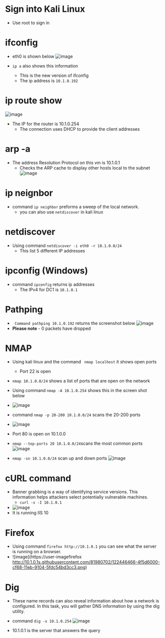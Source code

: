 # Sign into Kali Linux
- Use root to sign in

# ifconfig
- eth0 is shown below 
![image](https://user-images.githubusercontent.com/81980702/121723552-4540ea80-caac-11eb-888e-c5d4198cd0bb.png)

- ``ip a`` also shows this information
  - This is the new version of ifconfig 
  - The ip address is ``10.1.0.192``

# ip route show
![image](https://user-images.githubusercontent.com/81980702/121723753-889b5900-caac-11eb-8e4e-9736bc0a2d70.png)
- The IP for the router is 10.1.0.254
  - The connection uses DHCP to provide the client addresses 

# arp -a
- The address Resolution Protocol on this vm is 10.1.0.1
  - Checks the ARP cache to display other hosts local to the subnet
![image](https://user-images.githubusercontent.com/81980702/121723909-bda7ab80-caac-11eb-8d56-519cbe325239.png)

# ip neignbor
- command ``ip neighbor`` preforms a sweep of the local network. 
  - you can also use ``netdiscover`` in kali linux

# netdiscover 
- Using command ``netdiscover -i eth0 -r 10.1.0.0/24``
  - This list 5 different IP addresses 

# ipconfig (Windows)
- command ``ipconfig`` returns ip addresses
  - The IPv4 for DC1 is ``10.1.0.1``

# Pathping
- `` Command pathping 10.1.0.192`` returns the screenshot below 
![image](https://user-images.githubusercontent.com/81980702/121973589-40499880-cd43-11eb-893a-bf520e066a14.png)
- **Please note** - 0 packets have dropped

# NMAP
- Using kali linux and the command `` nmap localhost`` it shows open ports
  - Port 22 is open 

- ``nmap 10.1.0.0/24`` shows a list of ports that are open on the network

- Using command ``nmap -A 10.1.0.254`` shows this in the screen shot below 
- ![image](https://user-images.githubusercontent.com/81980702/121973951-fca35e80-cd43-11eb-83f5-97cdcf30bf5e.png)

- command ``nmap -p 20-200 10.1.0.0/24`` scans the 20-200 ports
- ![image](https://user-images.githubusercontent.com/81980702/122444912-a2ceae80-cf66-11eb-8c67-4e3f22755d56.png)
- Port 80 is open on 10.1.0.0

- ``nmap --top-ports 20 10.1.0.0/24``scans the most common ports
![image](https://user-images.githubusercontent.com/81980702/122445304-0bb62680-cf67-11eb-8464-bd7931f6584a.png)

- ``nmap -sn 10.1.0.0/24`` scan up and down ports 
![image](https://user-images.githubusercontent.com/81980702/122445653-5e8fde00-cf67-11eb-8fbd-9411dc2f4510.png)

# cURL command 
- Banner grabbing is a way of identifying service versions. This information helps attackers select potentially vulnerable machines.
  - ``curl -s -I 10.1.0.1``
- ![image](https://user-images.githubusercontent.com/81980702/122446063-dbbb5300-cf67-11eb-9435-6fb57dd990fd.png)
- It is running IIS 10

# Firefox
- Using command ``firefox http://10.1.0.1`` you can see what the server is running on a browser.
- ![image](https://user-imagefirefox http://10.1.0.1s.githubusercontent.com/81980702/122446466-4f5d6000-cf68-11eb-9104-5fdc54bd3cc3.png)

# Dig
- These name records can also reveal information about how a network is configured. In this task, you will gather DNS information by using the dig utility.

- command ``dig -x 10.1.0.254``
![image](https://user-images.githubusercontent.com/81980702/122446868-c1ce4000-cf68-11eb-9023-5313bc754373.png)
- 10.1.0.1 is the server that answers the query 

















